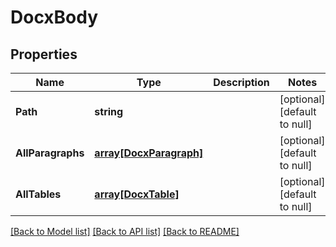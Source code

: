 # DocxBody

## Properties
Name | Type | Description | Notes
------------ | ------------- | ------------- | -------------
**Path** | **string** |  | [optional] [default to null]
**AllParagraphs** | [**array[DocxParagraph]**](DocxParagraph.md) |  | [optional] [default to null]
**AllTables** | [**array[DocxTable]**](DocxTable.md) |  | [optional] [default to null]

[[Back to Model list]](../README.md#documentation-for-models) [[Back to API list]](../README.md#documentation-for-api-endpoints) [[Back to README]](../README.md)


